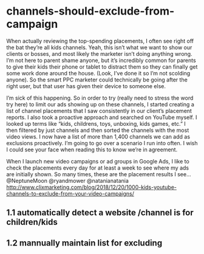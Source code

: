 # channels-should-exclude-from-campaign


When actually reviewing the top-spending placements, I often see right off the bat they’re all kids channels. Yeah, this isn’t what we want to show our clients or bosses, and most likely the marketer isn’t doing anything wrong. I’m not here to parent shame anyone, but it’s incredibly common for parents to give their kids their phone or tablet to distract them so they can finally get some work done around the house. (Look, I’ve done it so I’m not scolding anyone). So the smart PPC marketer could technically be going after the right user, but that user has given their device to someone else.

I’m sick of this happening. So in order to try (really need to stress the word try here) to limit our ads showing up on these channels, I started creating a list of channel placements that I saw consistently in our client’s placement reports. I also took a proactive approach and searched on YouTube myself. I looked up terms like “kids, childrens, toys, unboxing, kids games, etc.” I then filtered by just channels and then sorted the channels with the most video views. I now have a list of more than 1,400 channels we can add as exclusions proactively.
I’m going to go over a scenario I run into often. I wish I could see your face when reading this to know we’re in agreement.

When I launch new video campaigns or ad groups in Google Ads, I like to check the placements every day for at least a week to see where my ads are initially shown. So many times, these are the placement results I see…
@NeptuneMoon
@ryandmower
@natanianatania
http://www.clixmarketing.com/blog/2018/12/20/1000-kids-youtube-channels-to-exclude-from-your-video-campaigns/



## 1.1 automatically detect a website /channel is for children/kids

## 1.2 mannually maintain list for excluding
